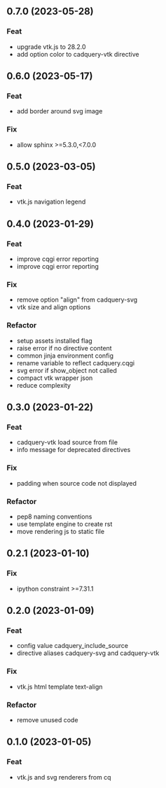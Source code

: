 ## 0.7.0 (2023-05-28)

### Feat

- upgrade vtk.js to 28.2.0
- add option color to cadquery-vtk directive

## 0.6.0 (2023-05-17)

### Feat

- add border around svg image

### Fix

- allow sphinx >=5.3.0,<7.0.0

## 0.5.0 (2023-03-05)

### Feat

- vtk.js navigation legend

## 0.4.0 (2023-01-29)

### Feat

- improve cqgi error reporting
- improve cqgi error reporting

### Fix

- remove option "align" from cadquery-svg
- vtk size and align options

### Refactor

- setup assets installed flag
- raise error if no directive content
- common jinja environment config
- rename variable to reflect cadquery.cqgi
- svg error if show_object not called
- compact vtk wrapper json
- reduce complexity

## 0.3.0 (2023-01-22)

### Feat

- cadquery-vtk load source from file
- info message for deprecated directives

### Fix

- padding when source code not displayed

### Refactor

- pep8 naming conventions
- use template engine to create rst
- move rendering js to static file

## 0.2.1 (2023-01-10)

### Fix

- ipython constraint >=7.31.1

## 0.2.0 (2023-01-09)

### Feat

- config value cadquery_include_source
- directive aliases cadquery-svg and cadquery-vtk

### Fix

- vtk.js html template text-align

### Refactor

- remove unused code

## 0.1.0 (2023-01-05)

### Feat

- vtk.js and svg renderers from cq
